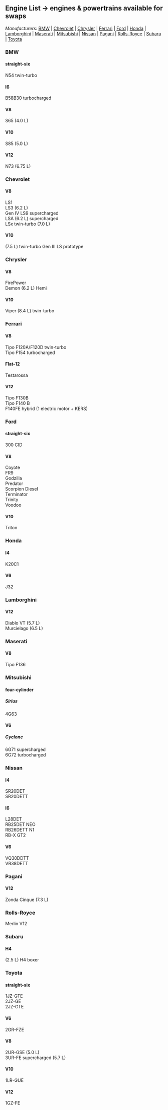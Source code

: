 ## Engine List -> engines & powertrains available for swaps
*Manufacturers*:
[BMW](https://github.com/the-wt-ahmadi/Limitless/blob/master/MOTORS.md#bmw) | [Chevrolet](https://github.com/the-wt-ahmadi/Limitless/blob/master/MOTORS.md#chevrolet) | [Chrysler](https://github.com/the-wt-ahmadi/Limitless/blob/master/MOTORS.md#chrysler) | [Ferrari](https://github.com/the-wt-ahmadi/Limitless/blob/master/MOTORS.md#ferrari) | [Ford](https://github.com/the-wt-ahmadi/Limitless/blob/master/MOTORS.md#ford) | [Honda](https://github.com/the-wt-ahmadi/Limitless/blob/master/MOTORS.md#honda) | [Lamborghini](https://github.com/the-wt-ahmadi/Limitless/blob/master/MOTORS.md#lamborghini) | [Maserati](https://github.com/the-wt-ahmadi/Limitless/blob/master/MOTORS.md#maserati) | [Mitsubishi](https://github.com/the-wt-ahmadi/Limitless/blob/master/MOTORS.md#mitsubishi) | [Nissan](https://github.com/the-wt-ahmadi/Limitless/blob/master/MOTORS.md#nissan) | [Pagani](https://github.com/the-wt-ahmadi/Limitless/blob/master/MOTORS.md#pagani) | [Rolls-Royce](https://github.com/the-wt-ahmadi/Limitless/blob/master/MOTORS.md#rolls-royce) | [Subaru](https://github.com/the-wt-ahmadi/Limitless/blob/master/MOTORS.md#subaru) | [Toyota](https://github.com/the-wt-ahmadi/Limitless/blob/master/MOTORS.md#toyota) 
  ### BMW
   #### straight-six
   N54 twin-turbo
   #### I6
   B58B30 turbocharged
   #### V8
   S65 (4.0 L)
   #### V10
   S85 (5.0 L)
   #### V12
   N73 (6.75 L)
  ### Chevrolet
   #### V8
   LS1    
   LS3 (6.2 L)    
   Gen IV LS9 supercharged    
   LSA (6.2 L) supercharged    
   LSx twin-turbo (7.0 L)
   #### V10
   (7.5 L) twin-turbo Gen III LS prototype
  ### Chrysler
   #### V8
   FirePower    
   Demon (6.2 L) Hemi
   #### V10
   Viper (8.4 L) twin-turbo
  ### Ferrari
   #### V8
   Tipo F120A/F120D twin-turbo    
   Tipo F154 turbocharged
   #### Flat-12
   Testarossa
   #### V12
   Tipo F130B    
   Tipo F140 B    
   F140FE hybrid (1 electric motor + KERS)
  ### Ford
   #### straight-six
   300 CID
   #### V8
   Coyote    
   FR9    
   Godzilla    
   Predator    
   Scorpion Diesel    
   Terminator    
   Trinity     
   Voodoo
   #### V10
   Triton
  ### Honda
   #### I4
   K20C1
   #### V6
   J32
  ### Lamborghini
   #### V12
   Diablo VT (5.7 L)    
   Murcielago (6.5 L)
  ### Maserati
   #### V8
   Tipo F136
  ### Mitsubishi
   #### four-cylinder
   ##### Sirius
   4G63
   #### V6
   ##### Cyclone
   6G71 supercharged    
   6G72 turbocharged
  ### Nissan
   #### I4
   SR20DET    
   SR20DETT
   #### I6
   L28DET    
   RB25DET NEO    
   RB26DETT N1    
   RB-X GT2
   #### V6
   VQ30DDTT    
   VR38DETT
  ### Pagani
   #### V12
   Zonda Cinque (7.3 L)
  ### Rolls-Royce
   Merlin V12
  ### Subaru
   #### H4
   (2.5 L) H4 boxer
  ### Toyota
   #### straight-six
   1JZ-GTE    
   2JZ-GE    
   2JZ-GTE
   #### V6
   2GR-FZE
   #### V8
   2UR-GSE (5.0 L)    
   3UR-FE supercharged (5.7 L)
   #### V10
   1LR-GUE
   #### V12
   1GZ-FE
